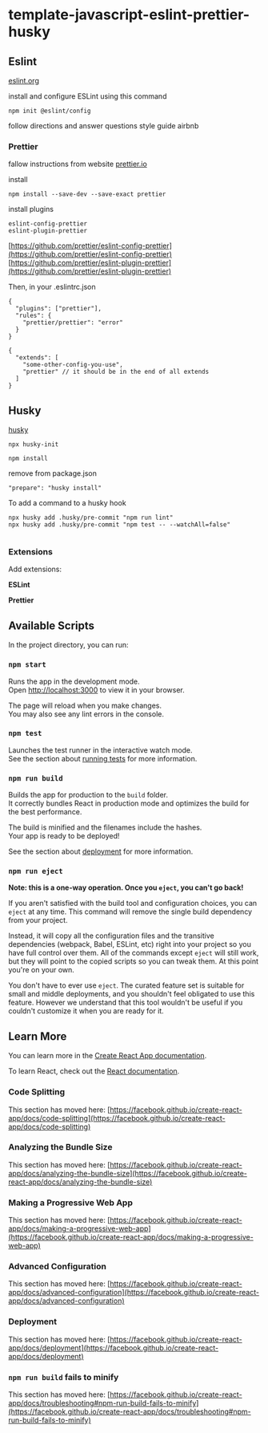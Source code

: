 # template-javascript-eslint-prettier-husky


## Eslint 


[eslint.org](https://eslint.org/)

install and configure ESLint using this command


```
npm init @eslint/config
```

follow directions and answer questions
style guide airbnb 


### Prettier

fallow instructions from website [prettier.io](https://prettier.io/docs/en/install)

install

```
npm install --save-dev --save-exact prettier
```

install plugins

```
eslint-config-prettier
eslint-plugin-prettier
```

[https://github.com/prettier/eslint-config-prettier](https://github.com/prettier/eslint-config-prettier)
[https://github.com/prettier/eslint-plugin-prettier](https://github.com/prettier/eslint-plugin-prettier)

Then, in your .eslintrc.json

```
{
  "plugins": ["prettier"],
  "rules": {
    "prettier/prettier": "error"
  }
}
```

```
{
  "extends": [
    "some-other-config-you-use",
    "prettier" // it should be in the end of all extends
  ]
}

```

## Husky

[husky](https://typicode.github.io/husky/)

```
npx husky-init 
```

```
npm install
```

remove from package.json 
``` 
"prepare": "husky install" 
```

To add a command to a  husky hook

```
npx husky add .husky/pre-commit "npm run lint" 
npx husky add .husky/pre-commit "npm test -- --watchAll=false"


```

### Extensions 

Add extensions:

**ESLint**

**Prettier**

## Available Scripts

In the project directory, you can run:

### `npm start`

Runs the app in the development mode.\
Open [http://localhost:3000](http://localhost:3000) to view it in your browser.

The page will reload when you make changes.\
You may also see any lint errors in the console.

### `npm test`

Launches the test runner in the interactive watch mode.\
See the section about [running tests](https://facebook.github.io/create-react-app/docs/running-tests) for more information.

### `npm run build`

Builds the app for production to the `build` folder.\
It correctly bundles React in production mode and optimizes the build for the best performance.

The build is minified and the filenames include the hashes.\
Your app is ready to be deployed!

See the section about [deployment](https://facebook.github.io/create-react-app/docs/deployment) for more information.

### `npm run eject`

**Note: this is a one-way operation. Once you `eject`, you can't go back!**

If you aren't satisfied with the build tool and configuration choices, you can `eject` at any time. This command will remove the single build dependency from your project.

Instead, it will copy all the configuration files and the transitive dependencies (webpack, Babel, ESLint, etc) right into your project so you have full control over them. All of the commands except `eject` will still work, but they will point to the copied scripts so you can tweak them. At this point you're on your own.

You don't have to ever use `eject`. The curated feature set is suitable for small and middle deployments, and you shouldn't feel obligated to use this feature. However we understand that this tool wouldn't be useful if you couldn't customize it when you are ready for it.

## Learn More

You can learn more in the [Create React App documentation](https://facebook.github.io/create-react-app/docs/getting-started).

To learn React, check out the [React documentation](https://reactjs.org/).

### Code Splitting

This section has moved here: [https://facebook.github.io/create-react-app/docs/code-splitting](https://facebook.github.io/create-react-app/docs/code-splitting)

### Analyzing the Bundle Size

This section has moved here: [https://facebook.github.io/create-react-app/docs/analyzing-the-bundle-size](https://facebook.github.io/create-react-app/docs/analyzing-the-bundle-size)

### Making a Progressive Web App

This section has moved here: [https://facebook.github.io/create-react-app/docs/making-a-progressive-web-app](https://facebook.github.io/create-react-app/docs/making-a-progressive-web-app)

### Advanced Configuration

This section has moved here: [https://facebook.github.io/create-react-app/docs/advanced-configuration](https://facebook.github.io/create-react-app/docs/advanced-configuration)

### Deployment

This section has moved here: [https://facebook.github.io/create-react-app/docs/deployment](https://facebook.github.io/create-react-app/docs/deployment)

### `npm run build` fails to minify

This section has moved here: [https://facebook.github.io/create-react-app/docs/troubleshooting#npm-run-build-fails-to-minify](https://facebook.github.io/create-react-app/docs/troubleshooting#npm-run-build-fails-to-minify)

